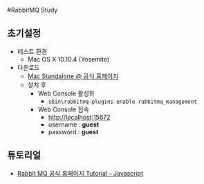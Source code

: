 #RabbitMQ Study

## 초기설정

* 테스트 환경
	* Mac OS X 10.10.4 (Yosemite)
* 다운로드
	* [Mac Standalone @ 공식 홈페이지](https://www.rabbitmq.com/install-standalone-mac.html)
	* 설치 후
		* Web Console 활성화
			* `sbin\rabbitmq-plugins enable rabbitmq_management`
		* Web Console 접속
			* [http://localhost:15672](http://localhost:15672/)
			* username : **guest**
			* password : **guest**

## 튜토리얼
* [Rabbit MQ 공식 홈페이지 Tutorial - Javascript](https://www.rabbitmq.com/tutorials/tutorial-one-javascript.html)